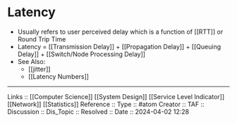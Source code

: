 # Latency

- Usually refers to user perceived delay which is a function of [[RTT]] or Round Trip Time
- Latency = [[Transmission Delay]] + [[Propagation Delay]] + [[Queuing Delay]] + [[Switch/Node Processing Delay]]
- See Also:
	- [[jitter]]
	- [[Latency Numbers]]
---
Links :: [[Computer Science]] [[System Design]] [[Service Level Indicator]] [[Network]] [[Statistics]]
Reference ::
Type :: #atom
Creator ::
TAF ::
Discussion ::
Dis_Topic :: 
Resolved ::
Date :: 2024-04-02 12:28
